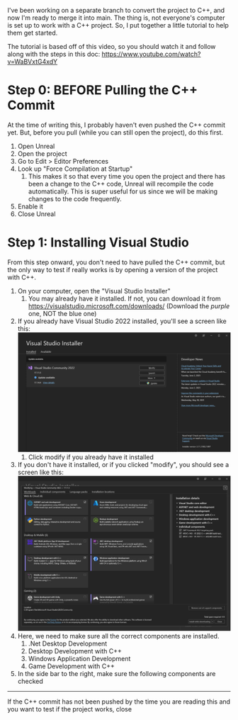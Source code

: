 I've been working on a separate branch to convert the project to C++, and now I'm ready to merge it into main. The thing is, not everyone's computer is set up to work with a C++ project. So, I put together a little tutorial to help them get started.

The tutorial is based off of this video, so you should watch it and follow along with the steps in this doc: <https://www.youtube.com/watch?v=WaBVxtG4xdY>

# Step 0: BEFORE Pulling the C++ Commit
At the time of writing this, I probably haven't even pushed the C++ commit yet. But, before you pull (while you can still open the project), do this first.

1. Open Unreal
2. Open the project
3. Go to Edit > Editor Preferences
4. Look up "Force Compilation at Startup"
	1. This makes it so that every time you open the project and there has been a change to the C++ code, Unreal will recompile the code automatically. This is super useful for us since we will be making changes to the code frequently.
5. Enable it
6. Close Unreal

# Step 1: Installing Visual Studio

From this step onward, you don't need to have pulled the C++ commit, but the only way to test if really works is by opening a version of the project with C++.

1. On your computer, open the "Visual Studio Installer"
	1. You may already have it installed. If not, you can download it from <https://visualstudio.microsoft.com/downloads/> (Download the *purple* one, NOT the blue one)
2. If you already have Visual Studio 2022 installed, you'll see a screen like this: ![](<../../_Meta/Attachments/Pasted image 20250609160450.png>)
	1. Click modify if you already have it installed
3. If you don't have it installed, or if you clicked "modify", you should see a screen like this: ![](<../../_Meta/Attachments/Pasted image 20250609160723.png>)
4. Here, we need to make sure all the correct components are installed.
	1. .Net Desktop Development
	2. Desktop Development with C++
	3. Windows Application Development
	4. Game Development with C++
5. In the side bar to the right, make sure the following components are checked

---

If the C++ commit has not been pushed by the time you are reading this and you want to test if the project works, close

